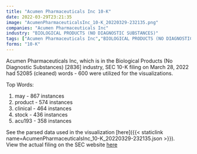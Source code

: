 ```yaml
---
title: "Acumen Pharmaceuticals Inc 10-K"
date: 2022-03-29T23:21:35
image: "AcumenPharmaceuticalsInc_10-K_20220329-232135.png"
companies: "Acumen Pharmaceuticals Inc"
industry: "BIOLOGICAL PRODUCTS (NO DIAGNOSTIC SUBSTANCES)"
tags: ["Acumen Pharmaceuticals Inc","BIOLOGICAL PRODUCTS (NO DIAGNOSTIC SUBSTANCES)","03-28-2022","10-K"]
forms: "10-K"
---
```

Acumen Pharmaceuticals Inc, which is in the Biological Products (No Diagnostic Substances) [2836] industry, SEC 10-K filing on March 28, 2022 had 52085 (cleaned) words - 600 were utilized for the visualizations.

Top Words:
1. may - 867 instances
2. product - 574 instances
3. clinical - 464 instances
4. stock - 436 instances
5. acu193 - 358 instances


See the parsed data used in the visualization [here]({{< staticlink name=AcumenPharmaceuticalsInc_10-K_20220329-232135.json >}}).  
View the actual filing on the SEC website [here](https://www.sec.gov/Archives/edgar/data/1576885/0001193125-22-086775.txt)